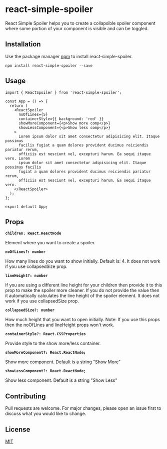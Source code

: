 # react-simple-spoiler

React Simple Spoiler helps you to create a collapsible spoiler component where some portion of your component is visible and can be toggled.

## Installation

Use the package manager [npm](https://nodejs.org/en/) to install react-simple-spoiler.

```terminal
npm install react-simple-spoiler --save
```

## Usage

```tsx
import { ReactSpoiler } from 'react-simple-spoiler';

const App = () => {
  return (
    <ReactSpoiler
      noOfLines={5}
      containerStyle={{ background: 'red' }}
      showMoreComponent={<p>Show more comp</p>}
      showLessComponent={<p>Show less comp</p>}
    >
      Lorem ipsum dolor sit amet consectetur adipisicing elit. Itaque possimus
      facilis fugiat a quam dolores provident ducimus reiciendis pariatur rerum,
      officiis est nesciunt vel, excepturi harum. Ea sequi itaque vero. Lorem
      ipsum dolor sit amet consectetur adipisicing elit. Itaque possimus facilis
      fugiat a quam dolores provident ducimus reiciendis pariatur rerum,
      officiis est nesciunt vel, excepturi harum. Ea sequi itaque vero.
    </ReactSpoiler>
  );
};

export default App;
```

## Props

**`children: React.ReactNode`**

Element where you want to create a spoiler.

**`noOfLines?: number`**

How many lines do you want to show initially. Default is: 4. It does not work if you use collapsedSize prop.

**`lineHeight?: number`**

If you are using a different line height for your children then provide it to this prop to make the spoiler more cleaner. If you do not provide the value then it automatically calculates the line height of the spoiler element. It does not work if you use collapsedSize prop.

**`collapsedSize?: number`**

How much height that you want to open initially. Note: If you use this props then the noOfLines and lineHeight props won't work.

**`containerStyle?: React.CSSProperties`**

Provide style to the show more/less container.

**`showMoreComponent?: React.ReactNode;`**

Show more component. Default is a string "Show More"

**`showLessComponent?: React.ReactNode;`**

Show less component. Default is a string "Show Less"

###

## Contributing

Pull requests are welcome. For major changes, please open an issue first to discuss what you would like to change.

## License

[MIT](https://choosealicense.com/licenses/mit/)
